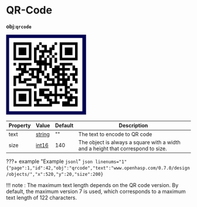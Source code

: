 # QR-Code
**obj:`qrcode`**

![lv_qrcode](images/lv_ex_qrcode_1.png)

| Property | Value      | Default | Description
|----------|------------|---------|--------------------------
| text  | [string][10]     | ""      | The text to encode to QR code
| size  | [int16][9]      | 140      | The object is always a square with a width and a height that correspond to size.


???+ example "Example `jsonl`"
    ```json linenums="1"
    {"page":1,"id":42,"obj":"qrcode","text":"www.openhasp.com/0.7.0/design/objects/","x":520,"y":20,"size":200}
    ```

!!! note :
    The maximum text length depends on the QR code version. By default, the maximum version 7 is used, which corresponds to a maximum text length of 122 characters.

   
[1]: ../../data-types/#colors
[2]: ../../data-types/#boolean
[3]: ../../../configuration/gpio/#groupid
[4]: ../../styling/#general
[5]: ../../styling/#image
[6]: ../../styling/#value
[7]: ../../styling/#line
[8]: ../../styling/#scale
[9]: ../../data-types/#integer
[10]: ../../data-types/#string
[11]: ../../data-types/#json-object
[12]: ../../styling/
[13]: ../../styling/#padding-and-margin
[14]: ../../styling/#text
[15]: ../../data-types/#variables
[16]: https://lvgl.io/tools/imageconverter
[17]: ../../../integrations/home-assistant/sampl_conf/#using-tags
[18]: ../../styling/#parts
